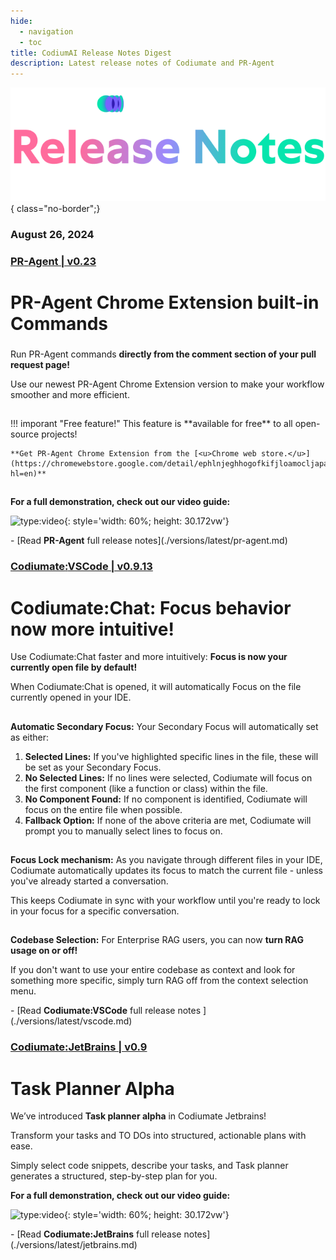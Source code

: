 ```yaml
---
hide:
  - navigation
  - toc
title: CodiumAI Release Notes Digest
description: Latest release notes of Codiumate and PR-Agent
---
```

<div class="content" markdown>
<div class="bg-clear" markdown>
<div markdown class="centered">

![](./assets/title.png){ class="no-border";}

### August 26, 2024

</div>

<!-- PR-Agent 
:fontawesome-solid-robot:
-->

<div markdown class="bg-blue">
<h3 markdown class="top-left">

**[<b class="white"></b> PR<b class="green">-</b>Agent | v0.23](./versions/latest/pr-agent.md)**
</h3>

<div markdown class="centered">

# PR-Agent **Chrome Extension built-in Commands**


<div class="left-padding" markdown>

### 

Run PR-Agent commands **directly from the comment section of your pull request page!**

Use our newest PR-Agent Chrome Extension version to make your workflow smoother and more efficient.

##
<div markdown class="centered">
!!! imporant "Free feature!"
    This feature is **available for free** to all open-source projects!

    **Get PR-Agent Chrome Extension from the [<u>Chrome web store.</u>](https://chromewebstore.google.com/detail/ephlnjeghhogofkifjloamocljapahnl?hl=en)**
</div>
</div>

##
**For a full demonstration, check out our video guide:**

![type:video](https://www.youtube.com/embed/gT5tli7X4H4?si=84cs1O2bM5unLAWf){: style='width: 60%; height: 30.172vw'}

<div class="grid cards" markdown>
- [Read <b class="green">PR<b class="purple">-</b>Agent</b> full release notes](./versions/latest/pr-agent.md)
</div>

</div>
</div>


<!-- VSCode
:simple-vscode:
-->

<div markdown class="bg-black">
<h3 markdown class="top-left">

**[<b class="white"></b> Codiumate<b class="green">:</b>VSCode | v0.9.13](./versions/latest/vscode.md)**
</h3>

<div markdown class="centered">

# **Codiumate:Chat:** Focus behavior now more intuitive!

<div class="left-padding" markdown>

Use Codiumate:Chat faster and more intuitively: **Focus is now your currently open file by default!**

When Codiumate:Chat is opened, it will automatically Focus on the file currently opened in your IDE.

##
**Automatic Secondary Focus:** Your Secondary Focus will automatically set as either:

1. **Selected Lines:** If you've highlighted specific lines in the file, these will be set as your Secondary Focus.
2. **No Selected Lines:** If no lines were selected, Codiumate will focus on the first component (like a function or class) within the file.
3. **No Component Found:** If no component is identified, Codiumate will focus on the entire file when possible.
4. **Fallback Option:** If none of the above criteria are met, Codiumate will prompt you to manually select lines to focus on.

## 
**Focus Lock mechanism:** As you navigate through different files in your IDE, Codiumate automatically updates its focus to match the current file - unless you've already started a conversation.

This keeps Codiumate in sync with your workflow until you're ready to lock in your focus for a specific conversation.

##
**Codebase Selection:** For Enterprise RAG users, you can now **turn RAG usage on or off!**

If you don't want to use your entire codebase as context and look for something more specific, simply turn RAG off from the context selection menu.

</div>

<div class="centered" markdown>
<div class="grid cards" markdown>
- [Read <b class="green">Codiumate<b class="purple">:</b>VSCode</b> full release notes ](./versions/latest/vscode.md)
</div>
</div>
</div>
</div>


<!-- JB
:simple-jetbrains:
-->

<div markdown class="bg-blue">
<h3 markdown class="top-left">

**[<b class="white"></b> Codiumate<b class="green">:</b>JetBrains | v0.9](./versions/latest/jetbrains.md)**
</h3>

<div class="centered" markdown>

# **Task Planner Alpha**


<div class="left-padding" markdown>

We’ve introduced **Task planner alpha** in Codiumate Jetbrains!

Transform your tasks and TO DOs into structured, actionable plans with ease.

Simply select code snippets, describe your tasks, and Task planner generates a structured, step-by-step plan for you.

</div>

<div class="centered" markdown>

**For a full demonstration, check out our video guide:**

![type:video](https://www.youtube.com/embed/9dH3pUzsbig?si=8WG9Mu8bymDUg1C7){: style='width: 60%; height: 30.172vw'}

<div class="grid cards" markdown>
- [Read <b class="green">Codiumate<b class="purple">:</b>JetBrains</b> full release notes](./versions/latest/jetbrains.md)
</div>

</div>
</div>
</div>
</div>


<!-- FOOTER -->

<!-- What's cooking -->
<!-- 
<div markdown class="bg-blue">

<h3 markdown class="top-left">


</h3> -->


<!-- <div class="centered" markdown>
# What's **Cooking**?

<div class="left-padding" markdown>
!!! chat "Codiumate >> Chat History"
    We’re adding chat history features so you can easily access your previous conversations. We’re also enhancing the current work with threads to make managing and navigating through them more efficient and user-friendly.

!!! code "Codiumate:Test >> Improved test generation"
    These days we're working on improving the test quality - starting from a better context selection, project indexing for better mocking and learning from specific language best practices.

</div>
</div> -->
<!-- FOOTER -->

</div>
</div>
